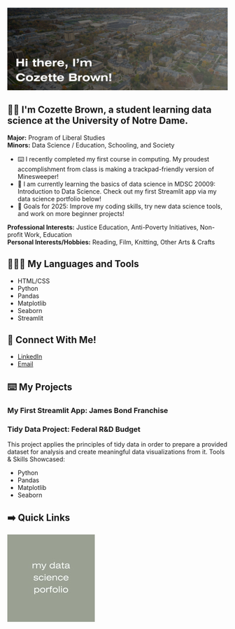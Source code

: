 ![Banner Image](banner.jpg)

## 👋🏻 I'm Cozette Brown, a student learning data science at the University of Notre Dame.

**Major:** Program of Liberal Studies\
**Minors:** Data Science / Education, Schooling, and Society

- ⌨️ I recently completed my first course in computing. My proudest accomplishment from class is making a trackpad-friendly version of Minesweeper! 
- 🌱  I am currently learning the basics of data science in MDSC 20009: Introduction to Data Science. Check out my first Streamlit app via my data science portfolio below!
- 🥅  Goals for 2025: Improve my coding skills, try new data science tools, and work on more beginner projects!

**Professional Interests:** Justice Education, Anti-Poverty Initiatives, Non-profit Work, Education\
**Personal Interests/Hobbies:** Reading, Film, Knitting, Other Arts & Crafts

## 👩🏼‍💻 My Languages and Tools

- HTML/CSS
- Python
- Pandas
- Matplotlib
- Seaborn
- Streamlit

## 💬 Connect With Me!

- [LinkedIn](https://www.linkedin.com/in/cozette-brown)
- [Email](mailto:cbrown64@nd.edu)

## ⌨️ My Projects

### My First Streamlit App: James Bond Franchise

### Tidy Data Project: Federal R&D Budget
This project applies the principles of tidy data in order to prepare a provided dataset for analysis and create meaningful data visualizations from it.
Tools & Skills Showcased:
* Python
* Pandas
* Matplotlib
* Seaborn

## ➡️ Quick Links
[![View my data science portfolio](data-science-portfolio-button.jpg)](https://www.github.com/cozette-brown/BROWN-Data-Science-Portfolio)
